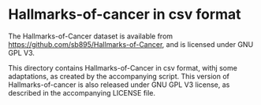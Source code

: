 # Hallmarks-of-cancer in csv format

The Hallmarks-of-Cancer dataset is available from https://github.com/sb895/Hallmarks-of-Cancer, and is licensed under GNU GPL V3.

This directory contains Hallmarks-of-Cancer in csv format, withj some adaptations, as created by the accompanying script. This version of Hallmarks-of-cancer is also released under GNU GPL V3 license, as described in the accompanying LICENSE file.

